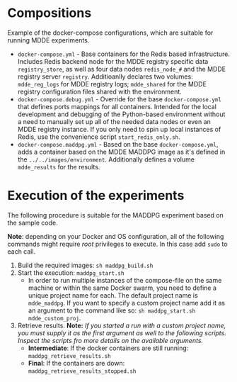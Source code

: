 # Compositions

Example of the docker-compose configurations, which are suitable for running MDDE experiments. 

* `docker-compose.yml` - Base containers for the Redis based infrastructure. Includes Redis backend node for the MDDE registry specific data `registry_store`, as well as four data nodes `redis_node_#` and the MDDE registry server `registry`.  Additioanlly declares two volumes: `mdde_reg_logs` for MDDE registry logs; `mdde_shared` for the MDDE registry configuration files shared with the environment.
* `docker-compose.debug.yml` - Override for the base `docker-compose.yml` that defines ports mappings for all containers. Intended for the local development and debugging of the Python-based environment without a need to manually set up all of the needed data nodes or even an MDDE registry instance. If you only need to spin up local instances of Redis, use the convenience script `start_redis_only.sh`.
* `docker-compose.maddpg.yml` - Based on the base `docker-compose.yml`, adds a container based on the MDDE MADDPG image as it's defined in the `../../images/environment`. Additionally defines a volume `mdde_results` for the results. 

# Execution of the experiments

The following procedure is suitable for the MADDPG experiment based on the sample code.

**Note**: depending on your Docker and OS configuration, all of the following commands might require *root* privileges to execute. In this case add `sudo` to each call.

1. Build the required images: `sh maddpg_build.sh`
2. Start the execution: `maddpg_start.sh`
   * In order to run multiple instances of the compose-file on the same machine or within the same Docker swarm, you need to define a unique project name for each. The default project name is `mdde_maddpg`. If you want to specify a custom project name add it as an argument to the command like so: `sh maddpg_start.sh mdde_custom_proj`.
3. Retrieve results. **Note:** *If you started a run with a custom project name, you must supply it as the first argument as well to the following scripts. Inspect the scripts fro more details on the available arguments.*
   * **Intermediate**: If the docker containers are still running: `maddpg_retrieve_results.sh`
   * **Final**: If the containers are down: `maddpg_retrieve_results_stopped.sh`